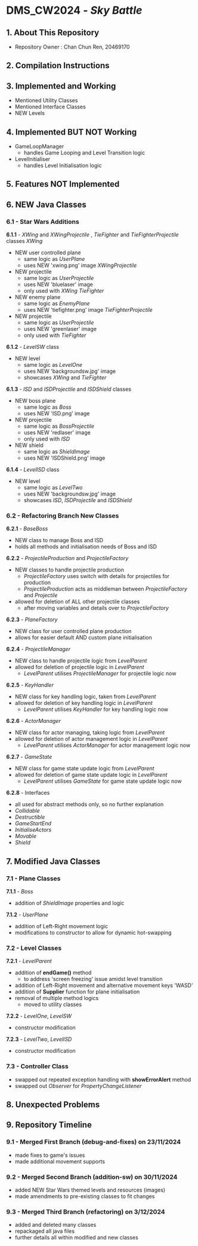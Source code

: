 # **DMS_CW2024** - _Sky Battle_

## 1. About This Repository
- Repository Owner : Chan Chun Ren, 20469170

## 2. Compilation Instructions

## 3. Implemented and Working 
- Mentioned Utility Classes
- Mentioned Interface Classes
- NEW Levels

## 4. Implemented BUT NOT Working
- GameLoopManager
  - handles Game Looping and Level Transition logic
- LevelInitialiser
  - handles Level Initialisation logic

## 5. Features NOT Implemented

## 6. NEW Java Classes
### 6.1 - Star Wars Additions

**6.1.1** - _XWing_ and _XWingProjectile_ , _TieFighter_ and _TieFighterProjectile_ classes
_XWing_
- NEW user controlled plane
  - same logic as _UserPlane_
  - uses NEW 'xwing.png' image
_XWingProjectile_
- NEW projectile
  - same logic as _UserProjectile_
  - uses NEW 'bluelaser' image
  - only used with _XWing_
_TieFighter_
- NEW enemy plane
  - same logic as _EnemyPlane_
  - uses NEW 'tiefighter.png' image
_TieFighterProjectile_
- NEW projectile
  - same logic as _UserProjectile_
  - uses NEW 'greenlaser' image
  - only used with _TieFighter_

**6.1.2** - _LevelSW_ class
- NEW level
  - same logic as _LevelOne_
  - uses NEW 'backgroundsw.jpg' image
  - showcases _XWing_ and _TieFighter_

**6.1.3** - _ISD_ and _ISDProjectile_ and _ISDShield_ classes
  - NEW boss plane
    - same logic as _Boss_
    - uses NEW 'ISD.png' image
  - NEW projectile
    - same logic as _BossProjectile_
    - uses NEW 'redlaser' image
    - only used with _ISD_
  - NEW shield
    - same logic as _ShieldImage_
    - uses NEW 'ISDShield.png' image

**6.1.4** - _LevelISD_ class
- NEW level
  - same logic as _LevelTwo_
  - uses NEW 'backgroundsw.jpg' image
  - showcases _ISD_, _ISDProjectile_ and _ISDShield_

### 6.2 - Refactoring Branch New Classes
**6.2.1** - _BaseBoss_
- NEW class to manage Boss and ISD
- holds all methods and initialisation needs of Boss and ISD

**6.2.2** - _ProjectileProduction_ and _ProjectileFactory_
- NEW classes to handle projectile production
  - _ProjectileFactory_ uses switch with details for projectiles for production
  - _ProjectileProduction_ acts as middleman between _ProjectileFactory_ and _Projectile_
- allowed for deletion of ALL other projectile classes
  - after moving variables and details over to _ProjectileFactory_
 
**6.2.3** - _PlaneFactory_
- NEW class for user controlled plane production
- allows for easier default AND custom plane initialisation

**6.2.4** - _ProjectileManager_
- NEW class to handle projectile logic from _LevelParent_
- allowed for deletion of projectile logic in _LevelParent_
  - _LevelParent_ utilises _ProjectileManager_ for projectile logic now

**6.2.5** - _KeyHandler_
- NEW class for key handling logic, taken from _LevelParent_
- allowed for deletion of key handling logic in _LevelParent_
  - _LevelParent_ utilises _KeyHandler_ for key handling logic now

**6.2.6** - _ActorManager_
- NEW class for actor managing, taking logic from _LevelParent_
- allowed for deletion of actor management logic in _LevelParent_
  - _LevelParent_ utilises _ActorManager_ for actor management logic now

**6.2.7** - _GameState_
- NEW class for game state update logic from _LevelParent_
- allowed for deletion of game state update logic in _LevelParent_
  - _LevelParent_ utilises _GameState_ for game state update logic now

**6.2.8** - Interfaces
- all used for abstract methods only, so no further explanation
- _Collidable_
- _Destructible_
- _GameStartEnd_
- _InitialiseActors_
- _Movable_
- _Shield_

## 7. Modified Java Classes
### 7.1 - Plane Classes
**7.1.1** - _Boss_
- addition of _ShieldImage_ properties and logic

**7.1.2** - _UserPlane_
- addition of Left-Right movement logic
- modifications to constructor to allow for dynamic hot-swapping

### 7.2 - Level Classes
**7.2.1** - _LevelParent_
- addition of **endGame()** method
  - to address 'screen freezing' issue amidst level transition
- addition of Left-Right movement and alternative movement keys 'WASD'
- addition of **Supplier** function for plane initialisation
- removal of multiple method logics
  - moved to utility classes

**7.2.2** - _LevelOne_, _LevelSW_
- constructor modification

**7.2.3** - _LevelTwo_, _LevelISD_
- constructor modification

### 7.3 - Controller Class
- swapped out repeated exception handling with **showErrorAlert** method
- swapped out _Observer_ for _PropertyChangeListener_

## 8. Unexpected Problems

## 9. Repository Timeline

### 9.1 - Merged First Branch (debug-and-fixes) on 23/11/2024
- made fixes to game's issues
- made additional movement supports

### 9.2 - Merged Second Branch (addition-sw) on 30/11/2024
- added NEW Star Wars themed levels and resources (images)
- made amendments to pre-existing classes to fit changes

### 9.3 - Merged Third Branch (refactoring) on 3/12/2024
- added and deleted many classes
- repackaged all java files
- further details all within modified and new classes
